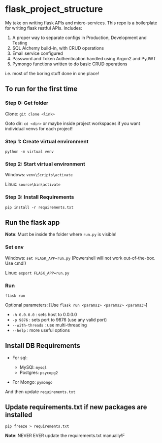 # flask_project_structure

My take on writing flask APIs and micro-services.
This repo is a boilerplate for writing flask restful APIs.
Includes:

1. A proper way to separate configs in Production, Development and Testing
2. SQL Alchemy build-in, with CRUD operations
3. Email service configured
4. Password and Token Authentication handled using Argon2 and PyJWT
5. Pymongo functions written to do basic CRUD operations

i.e. most of the boring stuff done in one place!

## To run for the first time

### Step 0: Get folder

Clone: `git clone <link>`

Goto dir: `cd <dir>` or maybe inside project workspaces if you want individual venvs for each project!

### Step 1: Create virtual environment

`python -m virtual venv`

### Step 2: Start virtual environment

Windows: `venv\Scripts\activate`

Linux: `source\bin\activate`

### Step 3: Install Requirements

`pip install -r requirements.txt`

## Run the flask app

**Note**: Must be inside the folder where `run.py` is visible!

### Set env

Windows: `set FLASK_APP=run.py` (Powershell will not work out-of-the-box. Use cmd!)

Linux: `export FLASK_APP=run.py`

### Run

`flask run`

Optional parameters: [Use `flask run <params1> <params2> <params3>`]

- `-h 0.0.0.0` : sets host to 0.0.0.0
- `-p 9876` : sets port to 9876 (use any valid port)
- `--with-threads` : use multi-threading
- `--help` : more useful options

## Install DB Requirements

- For sql:

  - MySQl: `mysql`
  - Postgres: `psycopg2`

- For Mongo: `pymongo`

And then update `requirements.txt`

## Update requirements.txt if new packages are installed

`pip freeze > requirements.txt`

**Note**: NEVER EVER update the requirements.txt manually!F
